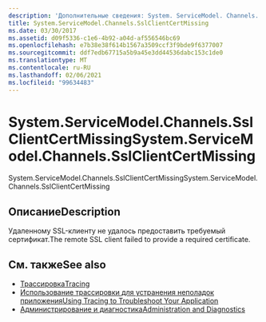 ```yaml
---
description: 'Дополнительные сведения: System. ServiceModel. Channels. Сслклиентцертмиссинг'
title: System.ServiceModel.Channels.SslClientCertMissing
ms.date: 03/30/2017
ms.assetid: d09f5336-c1e6-4b92-a04d-af556546bc69
ms.openlocfilehash: e7b38e38f614b1567a3509ccf3f9bde9f6377007
ms.sourcegitcommit: ddf7edb67715a5b9a45e3dd44536dabc153c1de0
ms.translationtype: MT
ms.contentlocale: ru-RU
ms.lasthandoff: 02/06/2021
ms.locfileid: "99634483"
---
```

# <a name="systemservicemodelchannelssslclientcertmissing"></a><span data-ttu-id="9cf30-103">System.ServiceModel.Channels.SslClientCertMissing</span><span class="sxs-lookup"><span data-stu-id="9cf30-103">System.ServiceModel.Channels.SslClientCertMissing</span></span>

<span data-ttu-id="9cf30-104">System.ServiceModel.Channels.SslClientCertMissing</span><span class="sxs-lookup"><span data-stu-id="9cf30-104">System.ServiceModel.Channels.SslClientCertMissing</span></span>  
  
## <a name="description"></a><span data-ttu-id="9cf30-105">Описание</span><span class="sxs-lookup"><span data-stu-id="9cf30-105">Description</span></span>  

 <span data-ttu-id="9cf30-106">Удаленному SSL-клиенту не удалось предоставить требуемый сертификат.</span><span class="sxs-lookup"><span data-stu-id="9cf30-106">The remote SSL client failed to provide a required certificate.</span></span>  
  
## <a name="see-also"></a><span data-ttu-id="9cf30-107">См. также</span><span class="sxs-lookup"><span data-stu-id="9cf30-107">See also</span></span>

- [<span data-ttu-id="9cf30-108">Трассировка</span><span class="sxs-lookup"><span data-stu-id="9cf30-108">Tracing</span></span>](index.md)
- [<span data-ttu-id="9cf30-109">Использование трассировки для устранения неполадок приложения</span><span class="sxs-lookup"><span data-stu-id="9cf30-109">Using Tracing to Troubleshoot Your Application</span></span>](using-tracing-to-troubleshoot-your-application.md)
- [<span data-ttu-id="9cf30-110">Администрирование и диагностика</span><span class="sxs-lookup"><span data-stu-id="9cf30-110">Administration and Diagnostics</span></span>](../index.md)
